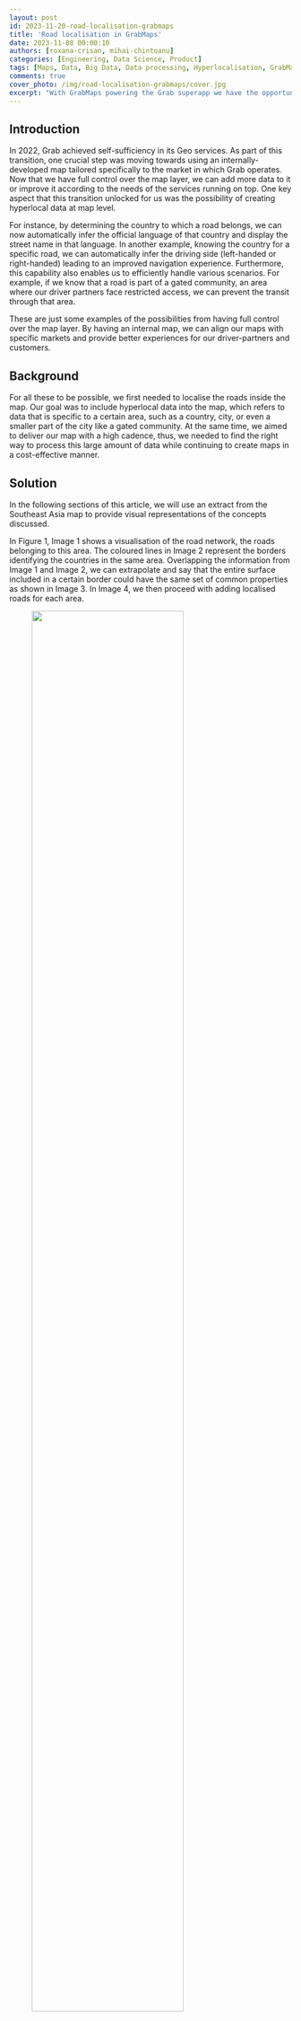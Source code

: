 ```yaml
---
layout: post
id: 2023-11-20-road-localisation-grabmaps
title: 'Road localisation in GrabMaps'
date: 2023-11-08 00:00:10
authors: [roxana-crisan, mihai-chintoanu]
categories: [Engineering, Data Science, Product]
tags: [Maps, Data, Big Data, Data processing, Hyperlocalisation, GrabMaps, Navigation]
comments: true
cover_photo: /img/road-localisation-grabmaps/cover.jpg
excerpt: "With GrabMaps powering the Grab superapp we have the opportunity to improve our services and enhance our map with hyperlocal data. No matter the use case, road localisation plays an important role in Grab’s map-making process. However, road localisation entails handling a substantial volume of data, making it a costly and time-consuming endeavour. In this article, we explore the strategies we have implemented to drive down costs and reduce processing times associated with road localisation."
---
```


## Introduction

In 2022, Grab achieved self-sufficiency in its Geo services. As part of this transition, one crucial step was moving towards using an internally-developed map tailored specifically to the market in which Grab operates. Now that we have full control over the map layer, we can add more data to it or improve it according to the needs of the services running on top. One key aspect that this transition unlocked for us was the possibility of creating hyperlocal data at map level. 

For instance, by determining the country to which a road belongs, we can now automatically infer the official language of that country and display the street name in that language. In another example, knowing the country for a specific road, we can automatically infer the driving side (left-handed or right-handed) leading to an improved navigation experience. Furthermore, this capability also enables us to efficiently handle various scenarios. For example, if we know that a road is part of a gated community, an area where our driver partners face restricted access, we can prevent the transit through that area. 

These are just some examples of the possibilities from having full control over the map layer. By having an internal map, we can align our maps with specific markets and provide better experiences for our driver-partners and customers.

## Background

For all these to be possible, we first needed to localise the roads inside the map. Our goal was to include hyperlocal data into the map, which refers to data that is specific to a certain area, such as a country, city, or even a smaller part of the city like a gated community. At the same time, we aimed to deliver our map with a high cadence, thus, we needed to find the right way to process this large amount of data while continuing to create maps in a cost-effective manner.

## Solution

In the following sections of this article, we will use an extract from the Southeast Asia map to provide visual representations of the concepts discussed.

In Figure 1, Image 1 shows a visualisation of the road network, the roads belonging to this area. The coloured lines in Image 2 represent the borders identifying the countries in the same area. Overlapping the information from Image 1 and Image 2, we can extrapolate and say that the entire surface included in a certain border could have the same set of common properties as shown in Image 3. In Image 4, we then proceed with adding localised roads for each area.

<div class="post-image-section"><figure>
  <img src="/img/road-localisation-grabmaps/localisation.png" alt="" style="width:80%"><figcaption align="middle">Figure 1 - Map of Southeast Asia</figcaption>
  </figure>
</div>

For this to be possible we have to find a way to localise each road and identify its associated country. Once this localisation process is complete, we can replicate all this information specific to a given border onto each individual road. This information includes details such as the country name, driving side, and official language. We can go even further and infer more information, and add hyperlocal data. For example, in Vietnam, we can automatically prevent motorcycle access on the motorways.

Assigning each road on the map to a specific area, such as a country, service area, or subdivision, presents a complex task. So, how can we efficiently accomplish this?

## Implementation

The most straightforward approach would be to test the inclusion of each road into each area boundary, but that is easier said than done. With close to 30 million road segments in the Southeast Asia map and over 10 thousand areas, the computational cost of determining inclusion or intersection between a polyline and a polygon is expensive.

Our solution to this challenge involves replacing the expensive yet precise operation with a decent approximation. We introduce a proxy entity, the geohash, and we use it to approximate the areas and also to localise the roads.

We replace the geometrical inclusion with a series of simpler and less expensive operations. First, we conduct an inexpensive precomputation where we identify all the geohases that belong to a certain area or within a defined border. We then identify the geohashes to which the roads  belong to. Finally, we use these precomputed values to assign roads to their respective areas. This process is also computationally inexpensive.

Given the large area we process, we leverage big data techniques to distribute the execution across multiple nodes and thus speed up the operation. We want to deliver the map daily and this is one of the many operations that are part of the map-making process.

### What is a geohash?

To further understand our implementation we will first explain the [geohash concept](https://en.wikipedia.org/wiki/Geohash). A geohash is a unique identifier of a specific region on the Earth. The basic idea is that the Earth is divided into regions of user-defined size and each region is assigned a unique id, which is known as its geohash. For a given location on earth, the geohash algorithm converts its latitude and longitude into a string.

Geohashes uses a Base-32 alphabet encoding system comprising characters ranging from  0 to 9 and A to Z, excluding "A", "I", "L" and "O”. Imagine dividing the world into a grid with 32 cells. The first character in a geohash identifies the initial location of one of these 32 cells. Each of these cells are then further subdivided into 32 smaller cells.This subdivision process continues and refines to specific areas in the world. Adding characters to the geohash sub-divides a cell, effectively zooming in to a more detailed area.

The precision factor of the geohash determines the size of the cell. For instance, a precision factor of one creates a cell 5,000 km high and 5,000 km wide. A precision factor of six creates a cell 0.61km high and 1.22 km wide. Furthermore, a precision factor of nine creates a cell 4.77 m high and 4.77 m wide. It is important to note that cells are not always square and can have varying dimensions.

In Figure 2,  we have exemplified a geohash 6 grid and its code is **wdts33**.

<div class="post-image-section"><figure>
  <img src="/img/road-localisation-grabmaps/geohash-code-wdts33.png" alt="" style="width:80%"><figcaption align="middle">Figure 2 - An example of geohash code wdts33</figcaption>
  </figure>
</div>

### Using less expensive operations

Calculating the inclusion of the roads inside a certain border is an expensive operation. However, quantifying the exact expense is challenging as it depends on several factors. One factor is the complexity of the border. Borders are usually irregular and very detailed, as they need to correctly reflect the actual border. The complexity of the road geometry is another factor that plays an important role as roads are not always straight lines.

<div class="post-image-section"><figure>
  <img src="/img/road-localisation-grabmaps/roads-to-localise.png" alt="" style="width:30%"><figcaption align="middle">Figure 3 - Roads to localise</figcaption>
  </figure>
</div>

Since this operation is expensive both in terms of cloud cost and time to run, we need to identify a cheaper and faster way that would yield similar results. Knowing that the complexity of the border lines is the cause of the problem, we tried using a different alternative, a rectangle. Calculating the inclusion of a polyline inside a rectangle is a cheaper operation.

<div class="post-image-section"><figure>
  <img src="/img/road-localisation-grabmaps/roads-inside-rectangle.png" alt="" style="width:20%"><figcaption align="middle">Figure 4 - Roads inside a rectangle</figcaption>
  </figure>
</div>

So we transformed this large, one step operation, where we test each road segment for inclusion in a border, into a series of smaller operations where we perform the following steps:

1. Identify all the geohashes that are part of a certain area or belong to a certain border. In this process we include additional areas to make sure that we cover the entire surface inside the border.
2. For each road segment, we identify the list of geohashes that it belongs to. A road, depending on its length or depending on its shape, might belong to multiple geohashes. 

In Figure 5, we identify that the road belongs to two geohashes and we also identify that the two geohashes are part of the border we use.

<div class="post-image-section"><figure>
  <img src="/img/road-localisation-grabmaps/geohash-proxy.png" alt="" style="width:50%"><figcaption align="middle">Figure 5 - Geohashes as proxy</figcaption>
  </figure>
</div>

Now, all we need to do is join the two data sets together. This kind of operation is a great candidate for a big data approach, as it allows us to run it in parallel and speed up the processing time.

## Impact

We mentioned earlier that, for the sake of argument, we replace precision with a decent approximation. Let’s now delve into the real tradeoff by adopting this approach.

The first thing that stands out with this approach is that we traded precision for cost. We are able to reduce the cost as this approach uses less hardware resources and computation time. However, this reduction in precision suffers, particularly for roads located near the borders as they might be wrongly classified.

Going back to the initial example, let’s take the case of the external road, on the left side of the area. As you can see in Figure 6, it is clear that the road does not belong to our border. But when we apply the geohash approach it gets included into the middle geohash.

<div class="post-image-section"><figure>
  <img src="/img/road-localisation-grabmaps/wrong-road-localisation.png" alt="" style="width:60%"><figcaption align="middle">Figure 6 - Wrong road localisation</figcaption>
  </figure>
</div>

Given that just a small part of the geohash falls inside the border, the entire geohash will be classified as belonging to that area, and, as a consequence, the road that belongs to that geohash will be wrongly localised and we’ll end up adding the wrong localisation information to that road. This is clearly a consequence of the precision tradeoff. So, how can we solve this?

### Geohash precision

One option is to increase the geohash precision. By using smaller and smaller geohashes, we can better reflect the actual area. As we go deeper and we further split the geohash, we can accurately follow the border. However, a high geohash precision also equates to a computationally intensive operation bringing us back to our initial situation. Therefore, it is crucial to find the right balance between the geohash size and the complexity of operations.    

<div class="post-image-section"><figure>
  <img src="/img/road-localisation-grabmaps/geohash-precision.png" alt="" style="width:80%"><figcaption align="middle">Figure 7 - Geohash precision</figcaption>
  </figure>
</div>

### Geohash coverage percentage

To find a balance between precision and data loss, we looked into calculating the geohash coverage percentage. For example, in Figure 8, the blue geohash is entirely within the border.  Here we can say that it has a 100% geohash coverage.

<div class="post-image-section"><figure>
  <img src="/img/road-localisation-grabmaps/geohash-inside-border.png" alt="" style="width:50%"><figcaption align="middle">Figure 8 - Geohash inside the border</figcaption>
  </figure>
</div>

However, take for example the geohash in Figure 9. It touches the border and has only around 80% of its surface inside the area. Given that most of its surface is within the border, we still can say that it belongs to the area.

<div class="post-image-section"><figure>
  <img src="/img/road-localisation-grabmaps/geohash-partial-border.png" alt="" style="width:20%"><figcaption align="middle">Figure 9 - Geohash partially inside the border</figcaption>
  </figure>
</div>

Let’s look at another example. In Figure 10, only a small part of the geohash is within the border. We can say that the geohash coverage percentage here is around 5%. For these cases, it becomes difficult for us to determine whether the geohash does belong to the area. What would be a good tradeoff in this case?

<div class="post-image-section"><figure>
  <img src="/img/road-localisation-grabmaps/geohash-barely-border.png" alt="" style="width:20%"><figcaption align="middle">Figure 10 - Geohash barely inside the border</figcaption>
  </figure>
</div>

### Border shape

To go one step further, we can consider a mixed solution, where we use the border shape but only for the geohashes touching the border. This would still be an intensive computational operation but the number of roads located in these geohashes will be much smaller, so it is still a gain.

For the geohashes with full coverage inside the area, we’ll use the geohash for the localisation, the simpler operation. For the geohashes that are near the border, we’ll use a different approach. To increase the precision around the borders, we can cut the geohash following the  border’s shape. Instead of having a rectangle, we’ll use a more complex shape which is still simpler than the initial border shape.

<div class="post-image-section"><figure>
  <img src="/img/road-localisation-grabmaps/geohash-border-shape.png" alt="" style="width:50%"><figcaption align="middle">Figure 11 - Geohash following a border’s shape</figcaption>
  </figure>
</div>

## Result

We began with a simple approach and we enhanced it to improve precision. This also increased the complexity of the operation. We then asked, what are the actual gains? Was it worthwhile to go through all this process? In this section, we put this to the test.

We first created a benchmark by taking a small sample of the data and ran the localisation process on a laptop. The sample comprised approximately 2% of the borders and 0.0014% of the roads. We ran the localisation process using two approaches.

- With the first approach, we calculated the intersection between all the roads and borders. The entire operation took around 38 minutes. 
- For the second approach, we optimised the operation using geohashes. In this approach, the runtime was only 78 seconds (1.3 minutes). 

However, it is important to note that this is not an apples-to-apples comparison. The operation that we measured was the localisation of the roads but we did not include the border filling operation where we fill the borders with geohashes. This is because this operation does not need to be run every time. It can be run once and reused multiple times.

Though not often required, it is still crucial to understand and consider the operation of precomputing areas and filling borders with geohashes. The precomputation process depends on several factors:

- Number and shape of the borders - The more borders and the more complex the borders are, the longer the operation will take.
- Geohash precision - How accurate do we need our localisation to be? The more accurate it needs to be, the longer it will take. 
- Hardware availability

Going back to our hypothesis, although this precomputation might be expensive, it is rarely run as the borders don’t change often and can be triggered only when needed. However, regular computation, where we find the area to which each road belongs to, is often run as the roads change constantly. In our system, we run this localisation for each map processing.

We can also further optimise this process by applying the opposite approach. Geohashes that have full coverage inside a border can be merged together into larger geohashes thus simplifying the computation inside the border. In the end, we can have a solution that is fully optimised for our needs with the best cost-to-performance ratio.

<div class="post-image-section"><figure>
  <img src="/img/road-localisation-grabmaps/optimised-geohash.png" alt="" style="width:20%"><figcaption align="middle">Figure 12 - Optimised geohashes</figcaption>
  </figure>
</div>

## Conclusion

Although geohashes seem to be the right solution for this kind of problem, we also need to monitor their content. One consideration is the road density inside a geohash. For example, a geohash inside a city centre usually has a lot of roads while one in the countryside may have much less. We need to consider this aspect to have a balanced computation operation and take full advantage of the big data approach. In our case, we achieve this balance by considering the number of road kilometres within a geohash.

<div class="post-image-section"><figure>
  <img src="/img/road-localisation-grabmaps/unbalanced-data.png" alt="" style="width:80%"><figcaption align="middle">Figure 13 - Unbalanced data</figcaption>
  </figure>
</div>

Additionally, the resources that we choose also matter. To optimise time and cost, we need to find the right balance between the running time and resource cost. As shown in Figure 14, based on a sample data we ran, sometimes, we get the best result when using smaller machines.

<div class="post-image-section"><figure>
  <img src="/img/road-localisation-grabmaps/cost-vs-runtime.png" alt="" style="width:80%"><figcaption align="middle">Figure 14 - Cost vs runtime</figcaption>
  </figure>
</div>

# Join us

Grab is the leading superapp platform in Southeast Asia, providing everyday services that matter to consumers. More than just a ride-hailing and food delivery app, Grab offers a wide range of on-demand services in the region, including mobility, food, package and grocery delivery services, mobile payments, and financial services across 428 cities in eight countries.

Powered by technology and driven by heart, our mission is to drive Southeast Asia forward by creating economic empowerment for everyone. If this mission speaks to you, [join our team](https://grab.careers/) today!

